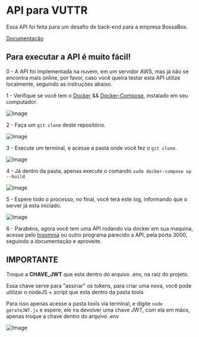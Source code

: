 # API para VUTTR

Essa API foi feita para um desafio de back-end para a empresa BossaBox.

[Documentação](https://gabrieldiasdutra.docs.apiary.io)

## Para executar a API é muito fácil!

0 - A API foi implementada na nuvem, em um servidor AWS, mas já não se encontra mais online, por favor, caso você queira testar esta API utilize localmente, seguindo as instruções abaixo.

1 - Verifique se você tem o [Docker](https://docs.docker.com/get-docker/) && [Docker-Compose](https://docs.docker.com/compose/install/), instalado em seu computador.

![Image](https://i.imgur.com/9QmxeHZ.jpg)

2 - Faça um `git clone` deste repositório.

![Image](https://i.imgur.com/ZsbRGU9.jpg)

3 - Execute um terminal, e acesse a pasta onde você fez o `git clone`.

![Image](https://i.imgur.com/bat8EiK.jpg)

4 - Já dentro da pasta, apenas execute o comando `sudo docker-compose up --build`

![Image](https://i.imgur.com/v5q5m0i.jpg)

5 - Espere todo o processo, no final, você terá este log, informando que o server já esta iniciado.

![Image](https://i.imgur.com/mxAfD6E.jpg)

6 - Parabéns, agora você tem uma API rodando via docker em sua maquina, acesse pelo [Insomnia](https://insomnia.rest/) ou outro programa parecido a API, pela porta 3000, seguindo a documentação e aproveite.

## IMPORTANTE

Troque a **CHAVE_JWT** que esta dentro do arquivo .env, na raiz do projeto.

Essa chave serve para "assinar" os tokens, para criar uma nova, você pode utilizar o nodeJS + script que esta dentro da pasta tools

Para isso apenas acesse a pasta tools via terminal, e digite `node gerateJWT.js` e espere, ele ira devolver uma chave JWT, com ela em mãos, apenas troque a chave dentro do arquivo .env

![Image](https://i.imgur.com/QHUE32T.jpg)
